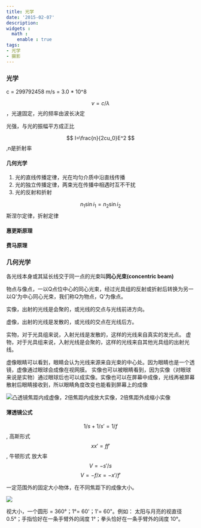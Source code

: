 ```yaml
---
title: 光学
date: '2015-02-07'
description:
widgets :
  math :
    enable : true
tags:
- 光学
- 摄影
---
```


### 光学

c = 299792458 m/s = 3.0 * 10^8

$$ v=c/λ $$，光速固定，光的频率由波长决定


光强，与光的振幅平方成正比

$$ I=\frac{n}{2cu_0}E^2 $$,n是折射率

#### 几何光学

1. 光的直线传播定律，光在均匀介质中沿直线传播
2. 光的独立传播定律，两束光在传播中相遇时互不干扰
3. 光的反射和折射

$$ n_1\sin{i_1}=n_2\sin{i_2} $$  斯涅尔定律，折射定律


#### 惠更斯原理



#### 费马原理


### 几何光学

各光线本身或其延长线交于同一点的光束叫**同心光束(concentric beam)**

物点与像点，一以Q点位中心的同心光束，经过光具组的反射或折射后转换为另一以Q'为中心同心光束，我们称Q为物点，Q'为像点。

实像，出射的光线是会聚的，或光线的交点与光线前进方向。

虚像，出射的光线是发散的，或光线的交点在光线后方。

实物，对于光具组来说，入射光线是发散的，这样的光线来自真实的发光点。
虚物，对于光具组来说，入射光线是会聚的，这样的光线来自其他光具组的出射光线。

虚像眼睛可以看到，眼睛会认为光线来源来自光束的中心处。因为眼睛也是一个透镜，虚像通过眼球会成像在视网膜。
实像也可以被眼睛看到，因为实像（对眼球来说是实物）通过眼球后也可以成实像。实像也可以在屏幕中成像，光线再被屏幕散射后眼睛接收到，所以眼睛角度改变也能看到屏幕上的成像


![凸透镜焦距内成虚像，2倍焦距内成放大实像，2倍焦距外成缩小实像](http://pic.baike.soso.com/p/20090713/20090713154131-1311445214.jpg)

#### 薄透镜公式

$$ 1/s+1/s'=1/f $$, 高斯形式
$$ xx'=ff' $$, 牛顿形式
放大率
$$ V=-s'/s $$
$$ V=-f/x=-x'/f' $$



一定范围外的固定大小物体，在不同焦距下的成像大小。


![](http://course.cuc.edu.cn/course/bbisct/html/content/12-1/12-1-4-2.gif)

视大小，一个圆形 = 360°；1°= 60'；1'= 60"。例如： 太阳与月亮的视直径 0.5°；手指恰好在一条手臂外的阔度 1°；拳头恰好在一条手臂外的阔度 10°。

